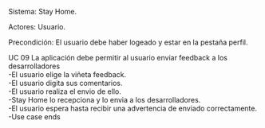 Sistema: Stay Home.

Actores: Usuario.

Precondición: El usuario debe haber logeado y estar en la pestaña perfil.

UC 09 La aplicación debe permitir al usuario enviar feedback a los desarrolladores<br/>
-El usuario elige la viñeta feedback.<br/>
-El usuario digita sus comentarios.<br/>
-El usuario realiza el envio de ello.<br/>
-Stay Home lo recepciona y lo envia a los desarrolladores.<br/>
-El usuario espera hasta recibir una advertencia de enviado correctamente.<br/>
-Use case ends
